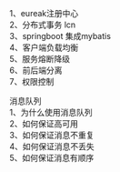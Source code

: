 1、eureak注册中心<br>
2、分布式事务 lcn<br>
3、springboot 集成mybatis<br>
4、客户端负载均衡<br>
5、服务熔断降级<br>
6、前后端分离<br>
7、权限控制<br>



消息队列<br>
1、为什么使用消息队列<br>
2、如何保证高可用<br>
3、如何保证消息不重复<br>
4、如何保证消息不丢失<br>
5、如何保证消息有顺序<br>




